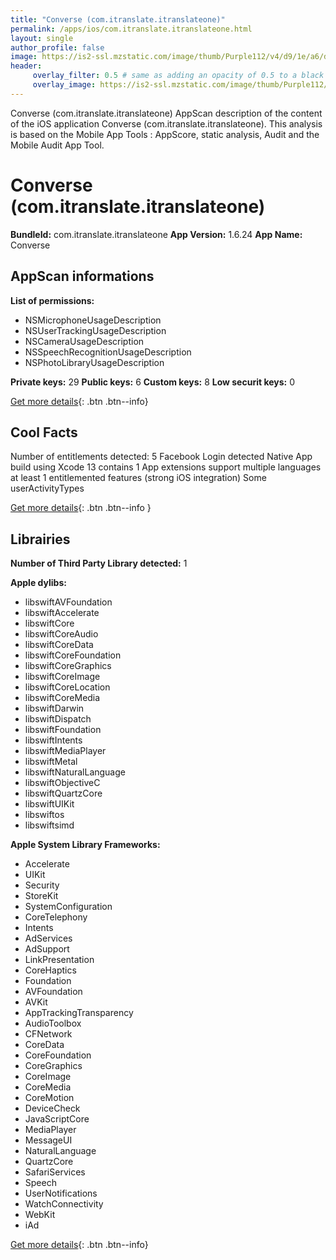 ```yaml
---
title: "Converse (com.itranslate.itranslateone)"
permalink: /apps/ios/com.itranslate.itranslateone.html
layout: single
author_profile: false
image: https://is2-ssl.mzstatic.com/image/thumb/Purple112/v4/d9/1e/a6/d91ea654-22e8-708a-6e96-983da1ba40f6/AppIcon-0-0-1x_U007emarketing-0-0-0-5-0-0-sRGB-0-0-0-GLES2_U002c0-512MB-85-220-0-0.png/512x512bb.jpg
header: 
     overlay_filter: 0.5 # same as adding an opacity of 0.5 to a black background
     overlay_image: https://is2-ssl.mzstatic.com/image/thumb/Purple112/v4/d9/1e/a6/d91ea654-22e8-708a-6e96-983da1ba40f6/AppIcon-0-0-1x_U007emarketing-0-0-0-5-0-0-sRGB-0-0-0-GLES2_U002c0-512MB-85-220-0-0.png/512x512bb.jpg
---
```

Converse (com.itranslate.itranslateone) AppScan description of the content of the iOS application Converse (com.itranslate.itranslateone). This analysis is based on the Mobile App Tools : AppScore, static analysis, Audit and the Mobile Audit App Tool.

# Converse (com.itranslate.itranslateone)

**BundleId:** com.itranslate.itranslateone
**App Version:** 1.6.24
**App Name:** Converse


## AppScan informations 

**List of permissions:** 
- NSMicrophoneUsageDescription
- NSUserTrackingUsageDescription
- NSCameraUsageDescription
- NSSpeechRecognitionUsageDescription
- NSPhotoLibraryUsageDescription
  
  
**Private keys:** 29
**Public keys:** 6
**Custom keys:** 8
**Low securit keys:** 0
  
[Get more details](/pricing.html){: .btn .btn--info}

## Cool Facts

Number of entitlements detected: 5
Facebook Login detected
Native App
build using Xcode 13
contains 1 App extensions
support multiple languages
at least 1 entitlemented features (strong iOS integration)
Some userActivityTypes
  
[Get more details](/pricing.html){: .btn .btn--info }

## Librairies 
**Number of Third Party Library detected:** 1


**Apple dylibs:**
- libswiftAVFoundation
- libswiftAccelerate
- libswiftCore
- libswiftCoreAudio
- libswiftCoreData
- libswiftCoreFoundation
- libswiftCoreGraphics
- libswiftCoreImage
- libswiftCoreLocation
- libswiftCoreMedia
- libswiftDarwin
- libswiftDispatch
- libswiftFoundation
- libswiftIntents
- libswiftMediaPlayer
- libswiftMetal
- libswiftNaturalLanguage
- libswiftObjectiveC
- libswiftQuartzCore
- libswiftUIKit
- libswiftos
- libswiftsimd


**Apple System Library Frameworks:**
- Accelerate
- UIKit
- Security
- StoreKit
- SystemConfiguration
- CoreTelephony
- Intents
- AdServices
- AdSupport
- LinkPresentation
- CoreHaptics
- Foundation
- AVFoundation
- AVKit
- AppTrackingTransparency
- AudioToolbox
- CFNetwork
- CoreData
- CoreFoundation
- CoreGraphics
- CoreImage
- CoreMedia
- CoreMotion
- DeviceCheck
- JavaScriptCore
- MediaPlayer
- MessageUI
- NaturalLanguage
- QuartzCore
- SafariServices
- Speech
- UserNotifications
- WatchConnectivity
- WebKit
- iAd


  
[Get more details](/pricing.html){: .btn .btn--info}


